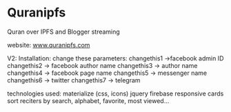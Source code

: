 # Quranipfs
Quran over IPFS and Blogger streaming

website: www.quranipfs.com

V2:
Installation:
change these parameters:
changethis1 ->facebook admin ID
changethis2 -> facebook author name
changethis3 -> author name
changethis4 -> facebook page name
changethis5 -> messenger name
changethis6 -> twitter
changethis7 -> telegram

technologies used:
materialize (css, icons)
jquery
firebase
responsive cards
sort reciters by search, alphabet, favorite, most viewed...
